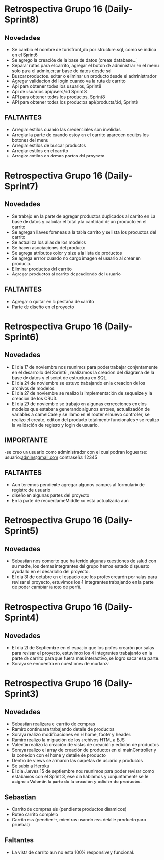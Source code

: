 # Retrospectiva Grupo 16 (Daily-Sprint8)
## Novedades
- Se cambio el nombre de turisfront_db por structure.sql, como se indica en el Sprint6 
- Se agrego la creación de la base de datos (create database…)
- Separar rutas para el carrito, agregar el boton de administrar en el menu solo para el admin,crear base de datos desde sql
- Buscar productos, editar o eliminar un producto desde el administrador
- Agregar validacion del login cuando va la ruta de carrito
- Api para obtener todos los usuarios, Sprint8
- Api de usuarios api/users/:id Sprint 8
- API para obtener todos los productos, Sprint8
- API para obtener todos los productos api/products/:id, Sprint8

## FALTANTES
- Arreglar estilos cuando las credenciales son invalidas 
- Arreglar la parte de cuando estoy en el carrito aparecen ocultos los botones del menu 
- Arreglar estilos de buscar productos 
- Arreglar estilos en el carrito 
- Arreglar estilos en demas partes del proyecto 

 
# Retrospectiva Grupo 16 (Daily-Sprint7)
## Novedades
- Se trabajo en la parte de agregar productos duplicados al carrito en La base de datos y calcular el total y la cantidad de un producto en el carrito
- Se agregan llaves foreneas a la tabla carrito y se lista los productos del carrito
- Se actualiza los alias de los modelos
- Se hacen asociaciones del producto
- Se agrega atributos color y size a la lista de productos
- Se agrega errror cuando no cargo imagen el usuario al crear un producto.
- Eliminar productos del carrito
- Agregar productos al carrito dependiendo del usuario

## FALTANTES
- Agregar o quitar en la pestaña de carrito 
- Parte de diseño en el proyecto

# Retrospectiva Grupo 16 (Daily-Sprint6)
## Novedades
- El dia 17 de noviembre nos reunimos para poder trabajar conjuntamente en el desarrollo del Sprint6 , realizamos la creacion del diagrama de la base de datos y el script de estructura en SQL. 
- El dia 24 de noviembre se estuvo trabajando en la creacion de los archivos de modelos. 
- El dia 27 de noviembre se realizo la implementación de sequelize y la creacion de los CRUD. 
- El dia 29 de noviembre se trabajo en algunas correcciones en elos modelos que estabana generando algunos errores, actualización de variables a camelCase y se llamo en el router el nuevo controller, se realizo el create, edition del producto totalmente funcionales y se realizo la validación de registro y login de usuario. 
 

## IMPORTANTE
-se creo un usuario como administrador con el cual podran loguearse: 
usuario:admin@gmail.com
contraseña: 12345

## FALTANTES
-  Aun tenemos pendiente agregar algunos campos al formulario de registro de usuario
-  diseño en algunas partes del proyecto
-  En la parte de recuerdameMiddle no esta actualizada aun


# Retrospectiva Grupo 16 (Daily-Sprint5)
## Novedades
- Sebastian nos comento que ha tenido algunas cuestiones de salud con su madre, los demas integrantes del grupo hemos estado dispuesto ayudarlo en el desarrollo del proyecto. 
- El dia 31 de octubre en el espacio que los profes crearón por salas para revisar el proyecto, estuvimos los 4 integrantes trabajando en la parte de poder cambiar la foto de perfil.


# Retrospectiva Grupo 16 (Daily-Sprint4)
## Novedades
- El dia 21 de Septiembre en el espacio que los profes crearón por salas para revisar el proyecto, estuvimos los 4 integrantes trabajando en la parte de carrito para que fuera mas interactivo, se logro sacar esa parte. 
 - Soraya se encuentra en cuestiones de mudanza. 


# Retrospectiva Grupo 16 (Daily-Sprint3)
## Novedades

- Sebastian realizara el carrito de compras 
- Ramiro continuara trabajando detalle de productos
- Soraya realizo modificaciones en el home, footer y header. 
- Ramiro realizo la migración de los archivos HTML a EJS 
- Valentin realizo la creación de vistas de creación y edición de productos 
- Soraya realizo el array de creación de productos en el mainController y la conexion con el home y detalle de producto
- Dentro de views se armaron las carpetas de usuario y productos
- Se subio a Heroku
- El dia Jueves 15 de septiembre nos reunimos para poder revisar como estabamos con el  Sprint 3, ese dia hablamos y conjuntamente se le asigno a Valentin la parte de la creación y edición de productos.  

## Sebastian
- Carrito de compras ejs (pendiente productos dinamicos)
- Ruteo carrito completo
- Carrito css (pendiente, mientras usando css detalle producto para pruebas) 


## Faltantes
- La vista de carrito aun no esta 100% responsive y funcional. 
